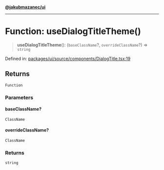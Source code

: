 [**@jakubmazanec/ui**](../README.md)

---

# Function: useDialogTitleTheme()

> **useDialogTitleTheme**(): (`baseClassName`?, `overrideClassName`?) => `string`

Defined in:
[packages/ui/source/components/DialogTitle.tsx:19](https://github.com/jakubmazanec/tools/blob/adfe44f908094c1d1cdf19837842b33066bbd9d7/packages/ui/source/components/DialogTitle.tsx#L19)

## Returns

`Function`

### Parameters

#### baseClassName?

`ClassName`

#### overrideClassName?

`ClassName`

### Returns

`string`

